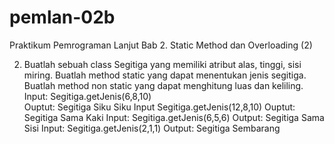 # pemlan-02b
Praktikum Pemrograman Lanjut Bab 2. Static Method dan Overloading (2)

2.	Buatlah sebuah class Segitiga yang memiliki atribut alas, tinggi, sisi miring. Buatlah method static yang dapat menentukan jenis segitiga. Buatlah method non static yang dapat menghitung luas dan keliling.
Input: Segitiga.getJenis(6,8,10)	
Ouptut: Segitiga Siku Siku
Input Segitiga.getJenis(12,8,10)
Ouptut: Segitiga Sama Kaki
Input: Segitiga.getJenis(6,5,6)
Output: Segitiga Sama Sisi
Input: Segitiga.getJenis(2,1,1)
Output: Segitiga Sembarang

